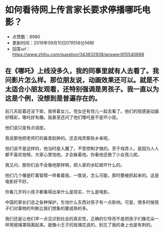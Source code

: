 # 如何看待网上传言家长要求停播哪吒电影？
- 点赞数：8980
- 更新时间：2019年09月10日07时58分56秒
- 回答url：https://www.zhihu.com/question/343932938/answer/815540688
<body>
 <h2>在《哪吒》上线没多久，我的同事里就有人去看了。我问影片怎么样。那位朋<b>友</b>说，动画效果还可以。就是不太适合小朋友观看，还特别强调是男孩子。我一直以为这是个例，没想到是普遍存在的。</h2>
 <p data-pid="GZzEpCNZ">前几天趁着还没下架，我带着女儿、侄女还有侄儿一起去看了。他们的观感是动画好精彩，哪吒好有趣。我甚至还问了他们哪吒是不是坏小孩。</p>
 <p data-pid="C-zDqCi2">他们说只是有点调皮。</p>
 <p data-pid="3GrGW9Hf">我说那他把老师打的鼻青脸肿的。还去戏弄那些乡亲呢。</p>
 <p data-pid="fzdpMMYI">他们说不是这样的，他当时是入魔了，不受控制才做的。至于戏弄人，是因为人人都不喜欢他呀。大家心里怕他，才会躲着他。你看他还救了小女孩儿呢。</p>
 <p data-pid="4yPXhH61">我又问，那你们会不会像他那样啊，把人家的水缸砸坏什么的。</p>
 <p data-pid="IEv3IfGf">他们几个像是盯着智障一样看着我，一致说，怎么可能，那时要被抓起来的。这是电影好不好。</p>
 <p data-pid="oMT9KNXQ">你看几岁的小孩子都看得出来什么是现实，什么是电影。</p>
 <p data-pid="1RY20rxt">中国的家长们总之各种保护，生怕什么东西对孩子有一点影响。可是，很多时候孩子们对事物的判断比我们想象的要成熟的多。</p>
 <p data-pid="pTDL34m-">我们还是让他们早一点见识到社会的真实性，正确的引导而不是把孩子们像花朵一样用玻璃罩隔离起来。就像小王子的玫瑰花说的，别忘了我的身上也是有刺的。</p>
 <p></p>
 <p></p>
</body>